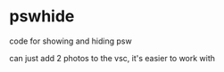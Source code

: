 # pswhide
 code for showing and hiding psw

can just add 2 photos to the vsc, it's easier to work with
